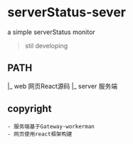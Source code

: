 # serverStatus-sever
a simple serverStatus monitor

> stil developing

## PATH

|_ web 网页React源码
|_ server 服务端

## copyright

    - 服务端基于Gateway-workerman
    - 网页使用react框架构建